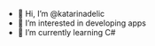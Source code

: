 - 👋 Hi, I’m @katarinadelic
- 👀 I’m interested in developing apps
- 🌱 I’m currently learning C#

<!---
katarinadelic/katarinadelic is a ✨ special ✨ repository because its `README.md` (this file) appears on your GitHub profile.
You can click the Preview link to take a look at your changes.
--->
